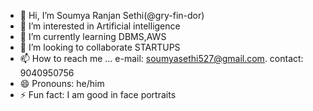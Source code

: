 - 👋 Hi, I’m Soumya Ranjan Sethi(@gry-fin-dor) 
- 👀 I’m interested in Artificial intelligence
- 🌱 I’m currently learning DBMS,AWS
- 💞️ I’m looking to collaborate STARTUPS
- 📫 How to reach me ...
 e-mail: soumyasethi527@gmail.com. 
 contact: 9040950756
- 😄 Pronouns: he/him
- ⚡ Fun fact: I am good in face portraits 

<!---
gry-fin-dor/gry-fin-dor is a ✨ special ✨ repository because its `README.md` (this file) appears on your GitHub profile.
You can click the Preview link to take a look at your changes.
--->
